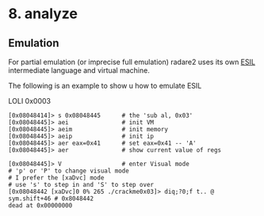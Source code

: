 # 8. analyze

## Emulation

For partial emulation (or imprecise full emulation) radare2 uses its own [ESIL](https://book.rada.re/disassembling/esil.html) intermediate language and virtual machine.

The following is an example to show u how to emulate ESIL

LOLI 0x0003

```
[0x08048414]> s 0x08048445		# the 'sub al, 0x03'
[0x08048445]> aei				# init VM
[0x08048445]> aeim				# init memory
[0x08048445]> aeip				# init ip
[0x08048445]> aer eax=0x41		# set eax=0x41 -- 'A'
[0x08048445]> aer				# show current value of regs

[0x08048445]> V					# enter Visual mode
# 'p' or 'P' to change visual mode
# I prefer the [xaDvc] mode
# use 's' to step in and 'S' to step over
[0x08048442 [xaDvc]0 0% 265 ./crackme0x03]> diq;?0;f t.. @ sym.shift+46 # 0x8048442
dead at 0x00000000


```
